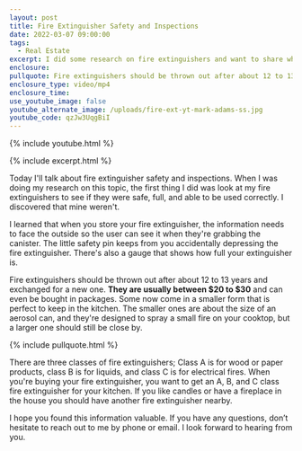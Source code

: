 ```yaml
---
layout: post
title: Fire Extinguisher Safety and Inspections
date: 2022-03-07 09:00:00
tags:
  - Real Estate
excerpt: I did some research on fire extinguishers and want to share what I learned.
enclosure:
pullquote: Fire extinguishers should be thrown out after about 12 to 13 years.
enclosure_type: video/mp4
enclosure_time:
use_youtube_image: false
youtube_alternate_image: /uploads/fire-ext-yt-mark-adams-ss.jpg
youtube_code: qzJw3UqgBiI
---
```

{% include youtube.html %}

{% include excerpt.html %}

Today I'll talk about fire extinguisher safety and inspections. When I was doing my research on this topic, the first thing I did was look at my fire extinguishers to see if they were safe, full, and able to be used correctly. I discovered that mine weren't.

I learned that when you store your fire extinguisher, the information needs to face the outside so the user can see it when they're grabbing the canister. The little safety pin keeps from you accidentally depressing the fire extinguisher. There's also a gauge that shows how full your extinguisher is.

Fire extinguishers should be thrown out after about 12 to 13 years and exchanged for a new one. **They are usually between $20 to $30** and can even be bought in packages. Some now come in a smaller form that is perfect to keep in the kitchen. The smaller ones are about the size of an aerosol can, and they're designed to spray a small fire on your cooktop, but a larger one should still be close by.

{% include pullquote.html %}

There are three classes of fire extinguishers; Class A is for wood or paper products, class B is for liquids, and class C is for electrical fires. When you're buying your fire extinguisher, you want to get an A, B, and C class fire extinguisher for your kitchen. If you like candles or have a fireplace in the house you should have another fire extinguisher nearby.

I hope you found this information valuable. If you have any questions, don’t hesitate to reach out to me by phone or email. I look forward to hearing from you.

&nbsp;
